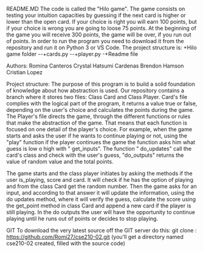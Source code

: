 README.MD The code is called the "Hilo game". The game consists on testing your intuition capacities by guessing if the next card is higher or lower than the open card. If your choice is right you will earn 100 points, but if your choice is wrong you are going to loose 75 points. At the beginning of the game you will receive 300 points, the game will be over, if you run out of points.
In order to run the program you need to download it from the repository and run it on Python 3 or VS Code.
The project structure is:
+Hilo game folder
--+cards.py
--+player.py
-+Readme file


Authors:
Romina Canteros
Crystal Hatsumi Cardenas
Brendon Hamson
Cristian Lopez

Project structure:
 The purpose of this program is to build a solid foundation of knowledge about how abstraction is used.
Our repository contains a branch where it stores two files:  Class Card  and Class Player.
Card's file complies with the logical part of the program, it returns a value true or false, depending on the user's choice and calculates the points during the game.
The Player's file directs the game, through the different functions or rules that make the abstraction of the game. That means that each function is focused on one detail of the player's choice. For example, when the game starts and  asks the user if he wants to continue playing or not, using the "play" function if the player continues the game the function asks him what guess is low o high with " get_inputs". The function " do_updates" call the card's class and check with the user's guess, "do_outputs" returns the value of random value and the total points.


The game starts and the class player initiates by asking the methods if the user is_playing, score and card. It will check if he has the option of playing and from the class Card get the random number. Then the game asks for an input, and according to that answer it will update the information, using the do updates method, where it will verify the guess, calculate the score using the get_point method in class Card and append a new card if the player is still playing. In the do outputs the user will have the opportunity to continue playing until he runs out of points or decides to stop playing.


GIT 
 To download the very latest source off the GIT server do this:
  git clone : https://github.com/Romi27/cse210-02.git
   (you'll get a directory named cse210-02 created, filled with the source code)
